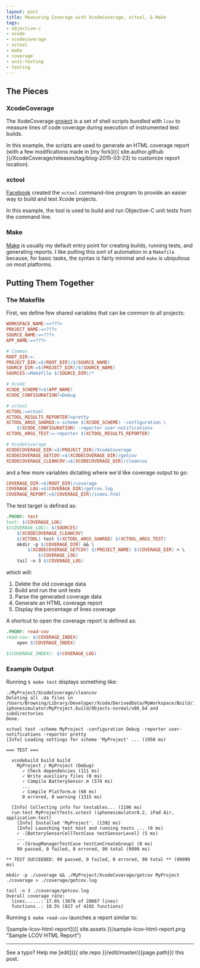 ```yaml
---
layout: post
title: Measuring Coverage with XcodeCoverage, xctool, & Make
tags:
- objective-c
- xcode
- xcodecoverage
- xctool
- make
- coverage
- unit-testing
- testing
---
```


## The Pieces

### XcodeCoverage

The XodeCoverage [project](https://github.com/jonreid/XcodeCoverage) is a set of shell scripts bundled with `lcov` to measure lines of code coverage during execution of instrumented test builds.

In this example, the scripts are used to generate an HTML coverage report (with a few modifications made in [my fork]({{ site.author.github }}/XcodeCoverage/releases/tag/blog-2015-03-23) to customize report location).

### xctool

[Facebook](https://github.com/facebook/xctool) created the `xctool` command-line program to provide an easier way to build and test Xcode projects.

In this example, the tool is used to build and run Objective-C unit tests from the command line.

### Make

[Make](https://www.gnu.org/software/make/) is usually my default entry point for creating builds, running tests, and generating reports. I like putting this sort of automation in a `Makefile` because, for basic tasks, the syntax is fairly minimal and `make` is ubiquitous on most platforms.

## Putting Them Together

### The Makefile

First, we define few shared variables that can be common to all projects:

```makefile
WORKSPACE_NAME:=<???>
PROJECT_NAME:=<???>
SOURCE_NAME:=<???>
APP_NAME:=<???>

# Common
ROOT_DIR:=.
PROJECT_DIR:=$(ROOT_DIR)/$(SOURCE_NAME)
SOURCE_DIR:=$(PROJECT_DIR)/$(SOURCE_NAME)
SOURCES:=Makefile $(SOURCE_DIR)/*

# Xcode
XCODE_SCHEME?=$(APP_NAME)
XCODE_CONFIGURATION?=Debug

# xctool
XCTOOL:=xctool
XCTOOL_RESULTS_REPORTER?=pretty
XCTOOL_ARGS_SHARED:=-scheme $(XCODE_SCHEME) -configuration \
    $(XCODE_CONFIGURATION) -reporter user-notifications
XCTOOL_ARGS_TEST:=-reporter $(XCTOOL_RESULTS_REPORTER)

# XcodeCoverage
XCODECOVERAGE_DIR:=$(PROJECT_DIR)/XcodeCoverage
XCODECOVERAGE_GETCOV:=$(XCODECOVERAGE_DIR)/getcov
XCODECOVERAGE_CLEANCOV:=$(XCODECOVERAGE_DIR)/cleancov
```

and a few more variables dictating where we'd like coverage output to go:

```makefile
COVERAGE_DIR:=$(ROOT_DIR)/coverage
COVERAGE_LOG:=$(COVERAGE_DIR)/getcov.log
COVERAGE_REPORT:=$(COVERAGE_DIR)/index.html
```

The test target is defined as:

```makefile
.PHONY: test
test: $(COVERAGE_LOG)
$(COVERAGE_LOG): $(SOURCES)
    $(XCODECOVERAGE_CLEANCOV)
    $(XCTOOL) test $(XCTOOL_ARGS_SHARED) $(XCTOOL_ARGS_TEST)
    mkdir -p $(COVERAGE_DIR) && \
        $(XCODECOVERAGE_GETCOV) $(PROJECT_NAME) $(COVERAGE_DIR) > \
            $(COVERAGE_LOG)
    tail -n 3 $(COVERAGE_LOG)
```

which will:

1. Delete the old coverage data
2. Build and run the unit tests
3. Parse the generated coverage data
4. Generate an HTML coverage report
5. Display the percentage of lines coverage

A shortcut to open the coverage report is defined as:

```makefile
.PHONY: read-cov
read-cov: $(COVERAGE_INDEX)
    open $(COVERAGE_INDEX)

$(COVERAGE_INDEX): $(COVERAGE_LOG)
```

### Example Output

Running `$ make test` displays something like:

```
./MyProject/XcodeCoverage/cleancov
Deleting all .da files in /Users/Browning/Library/Developer/Xcode/DerivedData/MyWorkspace/Build/Intermediates/MyProject.build/Debug-iphonesimulator/MyProject.build/Objects-normal/x86_64 and subdirectories
Done.

xctool test -scheme MyProject -configuration Debug -reporter user-notifications -reporter pretty
[Info] Loading settings for scheme 'MyProject' ... (1950 ms)

=== TEST ===

  xcodebuild build build
    MyProject / MyProject (Debug)
      ✓ Check dependencies (111 ms)
      ✓ Write auxiliary files (0 ms)
      ✓ Compile BatterySensor.m (574 ms)
      ...
      ✓ Compile Platform.m (68 ms)
      0 errored, 0 warning (1315 ms)

  [Info] Collecting info for testables... (1196 ms)
  run-test MyProjectTests.xctest (iphonesimulator8.2, iPad Air, application-test)
    [Info] Installed 'MyProject'. (1392 ms)
    [Info] Launching test host and running tests ... (0 ms)
    ✓ -[BatterySensorCellTestCase testSensorLevel] (5 ms)
    ...
    ✓ -[GroupManagerTestCase testCanCreateGroup] (0 ms)
    99 passed, 0 failed, 0 errored, 99 total (9999 ms)

** TEST SUCCEEDED: 99 passed, 0 failed, 0 errored, 99 total ** (99999 ms)

mkdir -p ./coverage && ./MyProject/XcodeCoverage/getcov MyProject ./coverage > ./coverage/getcov.log

tail -n 3 ./coverage/getcov.log
Overall coverage rate:
  lines......: 17.6% (3676 of 20867 lines)
  functions..: 19.5% (817 of 4192 functions)

```

Running `$ make read-cov` launches a report similar to:

![sample-lcov-html-report]({{ site.assets }}/sample-lcov-html-report.png "Sample LCOV HTML Report")

-----

 See a typo? Help me [edit]({{ site.repo }}/edit/master/{{page.path}}) this post.
